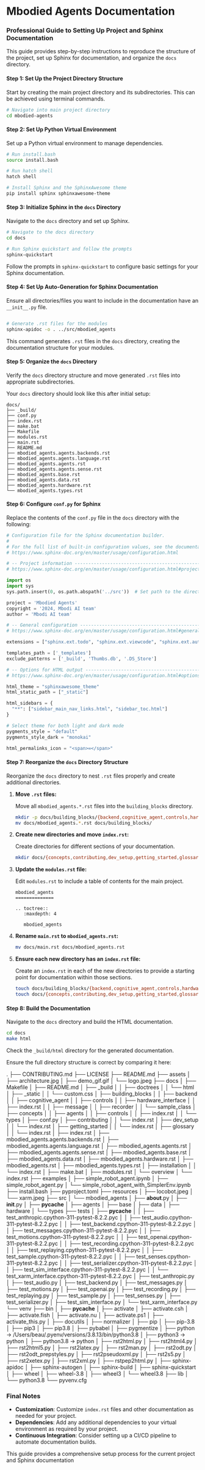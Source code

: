 # Mbodied Agents Documentation

### Professional Guide to Setting Up Project and Sphinx Documentation

This guide provides step-by-step instructions to reproduce the structure of the project, set up Sphinx for documentation, and organize the `docs` directory. 

#### Step 1: Set Up the Project Directory Structure

Start by creating the main project directory and its subdirectories. This can be achieved using terminal commands.

```bash
# Navigate into main project directory
cd mbodied-agents
```
#### Step 2: Set Up Python Virtual Environment

Set up a Python virtual environment to manage dependencies.

```bash
# Run install.bash
source install.bash

# Run hatch shell
hatch shell

# Install Sphinx and the SphinxAwesome theme
pip install sphinx sphinxawesome-theme
```

#### Step 3: Initialize Sphinx in the `docs` Directory

Navigate to the `docs` directory and set up Sphinx.

```bash
# Navigate to the docs directory
cd docs

# Run Sphinx quickstart and follow the prompts
sphinx-quickstart
```

Follow the prompts in `sphinx-quickstart` to configure basic settings for your Sphinx documentation.

#### Step 4: Set Up Auto-Generation for Sphinx Documentation

Ensure all directories/files you want to include in the documentation have an `__init__.py` file.

```bash

# Generate .rst files for the modules
sphinx-apidoc -o . ../src/mbodied_agents
```

This command generates `.rst` files in the `docs` directory, creating the documentation structure for your modules.

#### Step 5: Organize the `docs` Directory

Verify the `docs` directory structure and move generated `.rst` files into appropriate subdirectories. 

Your `docs` directory should look like this after initial setup:

```plaintext
docs/
├── _build/
├── conf.py
├── index.rst
├── make.bat
├── Makefile
├── modules.rst
├── main.rst
├── README.md
├── mbodied_agents.agents.backends.rst
├── mbodied_agents.agents.language.rst
├── mbodied_agents.agents.rst
├── mbodied_agents.agents.sense.rst
├── mbodied_agents.base.rst
├── mbodied_agents.data.rst
├── mbodied_agents.hardware.rst
└── mbodied_agents.types.rst
```

#### Step 6: Configure `conf.py` for Sphinx

Replace the contents of the `conf.py` file in the `docs` directory with the following:

```python
# Configuration file for the Sphinx documentation builder.
#
# For the full list of built-in configuration values, see the documentation:
# https://www.sphinx-doc.org/en/master/usage/configuration.html

# -- Project information -----------------------------------------------------
# https://www.sphinx-doc.org/en/master/usage/configuration.html#project-information

import os
import sys
sys.path.insert(0, os.path.abspath('../src'))  # Set path to the directory containing docstrings

project = 'Mbodied Agents'
copyright = '2024, Mbodi AI team'
author = 'Mbodi AI team'

# -- General configuration ---------------------------------------------------
# https://www.sphinx-doc.org/en/master/usage/configuration.html#general-configuration

extensions = ["sphinx.ext.todo", "sphinx.ext.viewcode", "sphinx.ext.autodoc", "sphinx.ext.napoleon"]

templates_path = ['_templates']
exclude_patterns = ['_build', 'Thumbs.db', '.DS_Store']

# -- Options for HTML output -------------------------------------------------
# https://www.sphinx-doc.org/en/master/usage/configuration.html#options-for-html-output

html_theme = "sphinxawesome_theme"
html_static_path = ["_static"]

html_sidebars = {
  "**": ["sidebar_main_nav_links.html", "sidebar_toc.html"]
}

# Select theme for both light and dark mode
pygments_style = "default"
pygments_style_dark = "monokai"

html_permalinks_icon = "<span>∞</span>"
```

#### Step 7: Reorganize the `docs` Directory Structure

Reorganize the `docs` directory to nest `.rst` files properly and create additional directories.

1. **Move `.rst` files:**

   Move all `mbodied_agents.*.rst` files into the `building_blocks` directory.

   ```bash
   mkdir -p docs/building_blocks/{backend,cognitive_agent,controls,hardware_interface,message,recorder,sample_class}
   mv docs/mbodied_agents.*.rst docs/building_blocks/
   ```

2. **Create new directories and move `index.rst`:**

   Create directories for different sections of your documentation.

   ```bash
   mkdir docs/{concepts,contributing,dev_setup,getting_started,glossary,installation,overview}
   ```

3. **Update the `modules.rst` file:**

   Edit `modules.rst` to include a table of contents for the main project.

   ```plaintext
   mbodied_agents
   ==============

   .. toctree::
      :maxdepth: 4

      mbodied_agents
   ```

4. **Rename `main.rst` to `mbodied_agents.rst`:**

   ```bash
   mv docs/main.rst docs/mbodied_agents.rst
   ```

5. **Ensure each new directory has an `index.rst` file:**

   Create an `index.rst` in each of the new directories to provide a starting point for documentation within those sections.

   ```bash
   touch docs/building_blocks/{backend,cognitive_agent,controls,hardware_interface,message,recorder,sample_class}/index.rst
   touch docs/{concepts,contributing,dev_setup,getting_started,glossary,installation,overview}/index.rst
   ```

#### Step 8: Build the Documentation

Navigate to the `docs` directory and build the HTML documentation.

```bash
cd docs
make html
```

Check the `_build/html` directory for the generated documentation.

Ensure the full directory structure is correct by comparing it here:

.
├── CONTRIBUTING.md
├── LICENSE
├── README.md
├── assets
│   ├── architecture.jpg
│   ├── demo_gif.gif
│   └── logo.jpeg
├── docs
│   ├── Makefile
│   ├── README.md
│   ├── _build
│   │   ├── doctrees
│   │   └── html
│   ├── _static
│   │   └── custom.css
│   ├── building_blocks
│   │   ├── backend
│   │   ├── cognitive_agent
│   │   ├── controls
│   │   ├── hardware_interface
│   │   ├── index.rst
│   │   ├── message
│   │   ├── recorder
│   │   └── sample_class
│   ├── concepts
│   │   ├── agents
│   │   ├── controls
│   │   ├── index.rst
│   │   └── types
│   ├── conf.py
│   ├── contributing
│   │   └── index.rst
│   ├── dev_setup
│   │   └── index.rst
│   ├── getting_started
│   │   └── index.rst
│   ├── glossary
│   │   └── index.rst
│   ├── index.rst
│   ├── mbodied_agents.agents.backends.rst
│   ├── mbodied_agents.agents.language.rst
│   ├── mbodied_agents.agents.rst
│   ├── mbodied_agents.agents.sense.rst
│   ├── mbodied_agents.base.rst
│   ├── mbodied_agents.data.rst
│   ├── mbodied_agents.hardware.rst
│   ├── mbodied_agents.rst
│   ├── mbodied_agents.types.rst
│   ├── installation
│   │   └── index.rst
│   ├── make.bat
│   ├── modules.rst
│   └── overview
│       └── index.rst
├── examples
│   ├── simple_robot_agent.ipynb
│   ├── simple_robot_agent.py
│   └── simple_robot_agent_with_SimplerEnv.ipynb
├── install.bash
├── pyproject.toml
├── resources
│   ├── locobot.jpeg
│   └── xarm.jpeg
├── src
│   └── mbodied_agents
│       ├── __about__.py
│       ├── __init__.py
│       ├── __pycache__
│       ├── agents
│       ├── base
│       ├── data
│       ├── hardware
│       └── types
├── tests
│   ├── __pycache__
│   │   ├── test_anthropic.cpython-311-pytest-8.2.2.pyc
│   │   ├── test_audio.cpython-311-pytest-8.2.2.pyc
│   │   ├── test_backend.cpython-311-pytest-8.2.2.pyc
│   │   ├── test_messages.cpython-311-pytest-8.2.2.pyc
│   │   ├── test_motions.cpython-311-pytest-8.2.2.pyc
│   │   ├── test_openai.cpython-311-pytest-8.2.2.pyc
│   │   ├── test_recording.cpython-311-pytest-8.2.2.pyc
│   │   ├── test_replaying.cpython-311-pytest-8.2.2.pyc
│   │   ├── test_sample.cpython-311-pytest-8.2.2.pyc
│   │   ├── test_senses.cpython-311-pytest-8.2.2.pyc
│   │   ├── test_serializer.cpython-311-pytest-8.2.2.pyc
│   │   ├── test_sim_interface.cpython-311-pytest-8.2.2.pyc
│   │   └── test_xarm_interface.cpython-311-pytest-8.2.2.pyc
│   ├── test_anthropic.py
│   ├── test_audio.py
│   ├── test_backend.py
│   ├── test_messages.py
│   ├── test_motions.py
│   ├── test_openai.py
│   ├── test_recording.py
│   ├── test_replaying.py
│   ├── test_sample.py
│   ├── test_senses.py
│   ├── test_serializer.py
│   ├── test_sim_interface.py
│   └── test_xarm_interface.py
└── venv
    ├── bin
    │   ├── __pycache__
    │   ├── activate
    │   ├── activate.csh
    │   ├── activate.fish
    │   ├── activate.nu
    │   ├── activate.ps1
    │   ├── activate_this.py
    │   ├── docutils
    │   ├── normalizer
    │   ├── pip
    │   ├── pip-3.8
    │   ├── pip3
    │   ├── pip3.8
    │   ├── pybabel
    │   ├── pygmentize
    │   ├── python -> /Users/beau/.pyenv/versions/3.8.13/bin/python3.8
    │   ├── python3 -> python
    │   ├── python3.8 -> python
    │   ├── rst2html.py
    │   ├── rst2html4.py
    │   ├── rst2html5.py
    │   ├── rst2latex.py
    │   ├── rst2man.py
    │   ├── rst2odt.py
    │   ├── rst2odt_prepstyles.py
    │   ├── rst2pseudoxml.py
    │   ├── rst2s5.py
    │   ├── rst2xetex.py
    │   ├── rst2xml.py
    │   ├── rstpep2html.py
    │   ├── sphinx-apidoc
    │   ├── sphinx-autogen
    │   ├── sphinx-build
    │   ├── sphinx-quickstart
    │   ├── wheel
    │   ├── wheel-3.8
    │   ├── wheel3
    │   └── wheel3.8
    ├── lib
    │   └── python3.8
    └── pyvenv.cfg

### Final Notes

- **Customization**: Customize `index.rst` files and other documentation as needed for your project.
- **Dependencies**: Add any additional dependencies to your virtual environment as required by your project.
- **Continuous Integration**: Consider setting up a CI/CD pipeline to automate documentation builds.

This guide provides a comprehensive setup process for the current project and Sphinx documentation